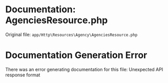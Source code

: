 # Documentation: AgenciesResource.php

Original file: `app/Http\Resources\Agency\AgenciesResource.php`

# Documentation Generation Error

There was an error generating documentation for this file: Unexpected API response format